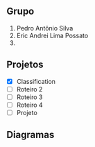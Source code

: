 ## Grupo

1. Pedro Antônio Silva
2. Eric Andrei Lima Possato
3. 

## Projetos

- [x] Classification
- [ ] Roteiro 2
- [ ] Roteiro 3
- [ ] Roteiro 4
- [ ] Projeto

## Diagramas

<!-- Use o [Mermaid](https://mermaid.js.org/intro/){:target='_blank'} para criar os diagramas de documentação.

[Mermaid Live Editor](https://mermaid.live/){:target='_blank'} -->
 
<!-- ## Exemplo de vídeo

Lorem ipsum dolor sit amet

<iframe width="100%" height="470" src="https://www.youtube.com/embed/3574AYQml8w" allowfullscreen></iframe>


## Referências

[Material for MkDocs](https://squidfunk.github.io/mkdocs-material/reference/){:target='_blank'} -->